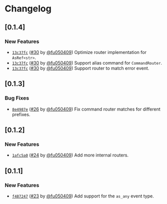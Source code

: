 # Changelog

## \[0.1.4]

### New Features

- [`13c37fc`](https://github.com/noctisynth/aionbot/commit/13c37fc83e4c5d2a21ed3ca7e3e0705fee4f013e) ([#30](https://github.com/noctisynth/aionbot/pull/30) by [@fu050409](https://github.com/noctisynth/aionbot/../../fu050409)) Optimize router implementation for `AsRef<str>`.
- [`13c37fc`](https://github.com/noctisynth/aionbot/commit/13c37fc83e4c5d2a21ed3ca7e3e0705fee4f013e) ([#30](https://github.com/noctisynth/aionbot/pull/30) by [@fu050409](https://github.com/noctisynth/aionbot/../../fu050409)) Support alias command for `CommandRouter`.
- [`13c37fc`](https://github.com/noctisynth/aionbot/commit/13c37fc83e4c5d2a21ed3ca7e3e0705fee4f013e) ([#30](https://github.com/noctisynth/aionbot/pull/30) by [@fu050409](https://github.com/noctisynth/aionbot/../../fu050409)) Support router to match error event.

## \[0.1.3]

### Bug Fixes

- [`8e4987e`](https://github.com/noctisynth/aionbot/commit/8e4987e21ff121bf0bb9a536402f8bc302477f69) ([#26](https://github.com/noctisynth/aionbot/pull/26) by [@fu050409](https://github.com/noctisynth/aionbot/../../fu050409)) Fix command router matches for different prefixes.

## \[0.1.2]

### New Features

- [`1afc5a0`](https://github.com/noctisynth/aionbot/commit/1afc5a00d6ab36ad886d31e4179c7bc8ff9a0618) ([#24](https://github.com/noctisynth/aionbot/pull/24) by [@fu050409](https://github.com/noctisynth/aionbot/../../fu050409)) Add more internal routers.

## \[0.1.1]

### New Features

- [`f487247`](https://github.com/noctisynth/aionbot/commit/f48724774fec05548798a76ad7e93597fb24bec9) ([#23](https://github.com/noctisynth/aionbot/pull/23) by [@fu050409](https://github.com/noctisynth/aionbot/../../fu050409)) Add support for the `as_any` event type.
